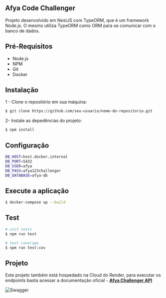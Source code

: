 ## Afya Code Challenger

Projeto desenvolvido em NestJS com TypeORM, que é um framework Node.js. O mesmo utiliza TypeORM como ORM para se comunicar com o banco de dados.

## Pré-Requisitos

- Node.js
- NPM
- Git
- Docker

## Instalação

1 - Clone o repositório em sua máquina:

```bash
$ git clone https://github.com/seu-usuario/nome-do-repositorio.git
```
2- Instale as depedências do projeto:

```bash
$ npm install
```

## Configuração

```bash
DB_HOST=host.docker.internal
DB_PORT=5432
DB_USER=afya
DB_PASS=afya123challenger
DB_DATABASE=afya-db
```

## Execute a aplicação

```bash
$ docker-compose up --build
```

## Test

```bash
# unit tests
$ npm run test

# test coverage
$ npm run test:cov
```

## Projeto

Este projeto também está hospedado na Cloud do Render, para executar os endpoints basta acessar a documentação oficial -  **[Afya Challenger API](https://afya-challenger.onrender.com/api/documentation)**

![Swagger](https://i.ibb.co/9nTYf6N/Captura-de-tela-de-2023-03-12-12-06-50.png)

